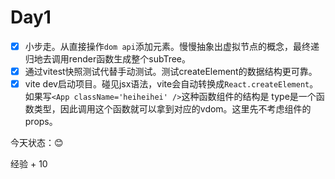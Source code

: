 # Day1

- [x] 小步走。从直接操作`dom api`添加元素。慢慢抽象出虚拟节点的概念，最终递归地去调用render函数生成整个subTree。
- [x] 通过vitest快照测试代替手动测试。测试createElement的数据结构更可靠。
- [x] vite dev启动项目。碰见jsx语法，vite会自动转换成`React.createElement`。如果写`<App className='heiheihei' />`这种函数组件的结构是 type是一个函数类型，因此调用这个函数就可以拿到对应的vdom。这里先不考虑组件的props。

今天状态：😊

经验 + 10